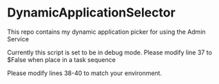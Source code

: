 # DynamicApplicationSelector
This repo contains my dynamic application picker for using the Admin Service

Currently this script is set to be in debug mode. Please modify line 37 to $False when place in a task sequence

Please modify lines 38-40 to match your environment.
